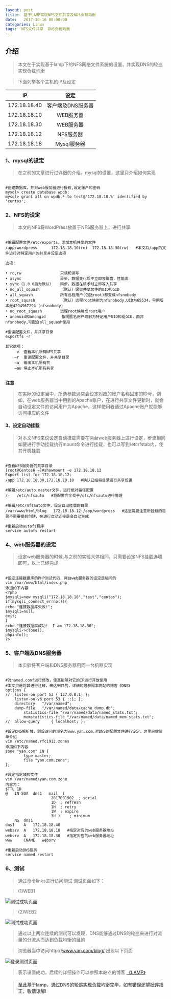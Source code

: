 ```yaml
---
layout: post
title:  基于LAMP实现NFS文件共享及NDS负载均衡
date:   2017-10-16 08:00:00
categories: Linux 
tags:  NFS文件共享  DNS负载均衡  
---
```

## 介绍

> 本文在于实现基于lamp下的NFS网络文件系统的设置，并实现DNS的轮巡实现负载均衡

> 下面列举各个主机的IP及设定

IP|设定
:---:| :---:
172.18.18.40| 客户端及DNS服务器
172.18.18.10| WEB服务器
172.18.18.30| WEB服务器
172.18.18.12| NFS服务器
172.18.18.18| Mysql服务器


### 1、mysql的设定

> 在之前的文章进行过详细的介绍，mysql的设置，这里只介绍如何实现

```

#创建数据库，并对web服务器进行授权,设定账户和密码
mysql> create database wpdb;
mysql> grant all on wpdb.* to test@'172.18.18.%' identified by 'centos';

```

### 2、NFS的设定

> 本文的NFS将WordPress放置于NFS服务器上，进行共享

```

#编辑配置文件/etc/exports，添加本机共享的文件
/app/wordpress      172.18.18.10(ro)  172.18.18.30(rw)   #本文将/app的文件进行对特定用户的共享并设定选项

选项：

• ro,rw 				只读和读写
• async 				异步，数据变化后不立即写磁盘，性能高
• sync（1.0.0后为默认）	同步，数据在请求时立即写入共享
• no_all_squash 		（默认）保留共享文件的UID和GID
• all_squash 			所有远程用户(包括root)都变成nfsnobody
• root_squash 			（默认）远程root映射为nfsnobody,UID为65534，早期版本是4294967294 (nfsnobody)
• no_root_squash 		远程root映射成root用户
• anonuid和anongid 		指明匿名用户映射为特定用户UID和组GID，而非nfsnobody,可配合all_squash使用

#重读配置文件，并共享目录
exportfs -r 

其它选项：
	–v  查看本机所有NFS共享
	–r  重读配置文件，并共享目录
	–a  输出本机所有共
	–au 停止本机所有共享
	
```

**注意**
> 在实际的设定当中，所选参数通常会设定对应的账户名称固定的ID号，例如，在web服务器当中用到的Apache账户，在进行共享文件更新时，就会自动设定文件的访问用户为Apache，这样使用者通过Apache账户就能够访问相应的文件

#### 3、设定自动挂载

> 对本文NFS来说设定自动挂载需要在两台web服务器上进行设定，步骤相同
> 如要进行手动挂载执行mount命令进行挂载，也可以写到/etc/fstab内，使其开机挂载

```

#查看NFS服务器的共享目录
[root@Centos6 ~]#showmount -e 172.18.18.12
Export list for 172.18.18.12:
/app 172.18.18.30,172.18.18.10   #确认已经将目录进行共享设置

#编辑/etc/auto.master文件，进行绝对路径配置
/-   /etc/nfsauto   #将配置完全交于/etc/nfsauto进行管理

#编辑/etc/nfsauto文件，设定自动挂载的目录
/var/www/html/blog   172.18.18.12:/app/wordpress   #这里需要注意所挂载的目录不需要提前创建，在进行自动连接是会自动生成

#重新启动autofs程序
service autofs restart

```

### 4、web服务器的设定

> 设定web服务器的时候,与之前的实验大体相同，只需要设定NFS挂载选项即可，以上已经完成

```

#设定连接数据库的PHP测试代码，两台web服务器的设定是相同的
vim /var/www/html/index.php
添加如下内容
<?php
$mysqli=new mysqli("172.18.18.18","test","centos");
if(mysqli_connect_errno()){
echo "连接数据库失败!";
$mysqli=null;
exit;
}
echo "连接数据库成功!  I am 172.18.18.30";
$mysqli->close();
phpinfo();
?>

```

### 5、客户端及DNS服务器 

> 本实验将客户端和DNS服务器用同一台机器实现

```

#对named.conf进行修改，使其能够对它的IP进行开放使用
#本文只是将其进行注释，来达到目的，详细的可参照本网站的博客《DNS》
options {
//	listen-on port 53 { 127.0.0.1; };
	listen-on-v6 port 53 { ::1; };
	directory 	"/var/named";
	dump-file 	"/var/named/data/cache_dump.db";
        statistics-file "/var/named/data/named_stats.txt";
        memstatistics-file "/var/named/data/named_mem_stats.txt";
//	allow-query     { localhost; };

#设定DNS解析域，假设访问的域名为www.yan.com,对DNS的配置文件进行设定，这里只做简单介绍
vim /etc/named.rfc1912.zones
添加如下内容
zone "yan.com" IN {
        type master;
        file "yan.com.zone";
};

#设定指定域的文件
vim /var/named/yan.com.zone
内容为：
$TTL 1D
@	IN SOA	dns1   mail  (
					2017091902	; serial
					1D	; refresh
					1H	; retry
					1W	; expire
					3H )	; minimum
	NS	dns1
dns1	A	172.18.18.40
websrv  A 	172.18.18.10   #指定对应的web服务器地址
websrv  A   172.18.18.30   #指定对应的web服务器地址
www 	CNAME 	websrv

#重新启动DNS服务
service named restart 

```

### 6、测试

> 通过命令links进行访问测试
> 测试页面如下：

> (1)WEB1

![测试成功页面](/assets/pictures/mini-lamp/success1.png)

> (2)WEB2

![测试成功页面](/assets/pictures/mini-lamp/success2.png)

> 通过以上两次连续的测试可以发现，DNS能够通过DNS的轮巡来进行对流量的分流从而达到负载均衡的目的

> 浏览器当中访问http://www.yan.com/blog/
> 出现以下页面

![登录测试页面](/assets/pictures/mini-lamp/ready.png)

> 表示设置成功，后续的详细操作可以参照本站点的博客 [《LAMP》](http://www.daysunshine.com/blog/2017/10/11/linux-lamp)

> #### 至此基于lamp，通过DNS的轮巡实现负载均衡完毕，如有错误还望批评指正，敬请谅解! 


















